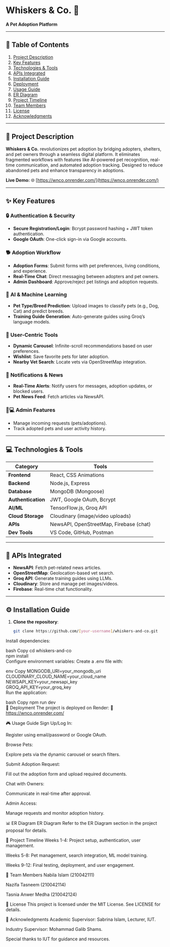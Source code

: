 # Whiskers & Co. 🐾  
**A Pet Adoption Platform**  

---

## 📖 Table of Contents  
1. [Project Description](#-project-description)  
2. [Key Features](#-key-features)  
3. [Technologies & Tools](#-technologies--tools)  
4. [APIs Integrated](#-apis-integrated)  
5. [Installation Guide](#-installation-guide)  
6. [Deployment](#-deployment)  
7. [Usage Guide](#-usage-guide)  
8. [ER Diagram](#-er-diagram)  
9. [Project Timeline](#-project-timeline)  
10. [Team Members](#-team-members)  
11. [License](#-license)  
12. [Acknowledgments](#-acknowledgments)  

---

## 🚀 Project Description  
**Whiskers & Co.** revolutionizes pet adoption by bridging adopters, shelters, and pet owners through a seamless digital platform. It eliminates fragmented workflows with features like AI-powered pet recognition, real-time communication, and automated adoption tracking. Designed to reduce abandoned pets and enhance transparency in adoptions.  

**Live Demo:** 🌐 [https://wnco.onrender.com/](https://wnco.onrender.com/)  

---

## ✨ Key Features  

### 🔒 **Authentication & Security**  
- **Secure Registration/Login**: Bcrypt password hashing + JWT token authentication.  
- **Google OAuth**: One-click sign-in via Google accounts.  

### 🐕 **Adoption Workflow**  
- **Adoption Forms**: Submit forms with pet preferences, living conditions, and experience.  
- **Real-Time Chat**: Direct messaging between adopters and pet owners.  
- **Admin Dashboard**: Approve/reject pet listings and adoption requests.  

### 🤖 **AI & Machine Learning**  
- **Pet Type/Breed Prediction**: Upload images to classify pets (e.g., Dog, Cat) and predict breeds.  
- **Training Guide Generation**: Auto-generate guides using Groq’s language models.  

### 🎯 **User-Centric Tools**  
- **Dynamic Carousel**: Infinite-scroll recommendations based on user preferences.  
- **Wishlist**: Save favorite pets for later adoption.  
- **Nearby Vet Search**: Locate vets via OpenStreetMap integration.  

### 📢 **Notifications & News**  
- **Real-Time Alerts**: Notify users for messages, adoption updates, or blocked users.  
- **Pet News Feed**: Fetch articles via NewsAPI.  

### 👩💻 **Admin Features**  
- Manage incoming requests (pets/adoptions).  
- Track adopted pets and user activity history.  

---

## 💻 Technologies & Tools  
| **Category**       | **Tools**                                                                 |  
|---------------------|--------------------------------------------------------------------------|  
| **Frontend**        | React, CSS Animations                                                   |  
| **Backend**         | Node.js, Express                                                        |  
| **Database**        | MongoDB (Mongoose)                                                      |  
| **Authentication**  | JWT, Google OAuth, Bcrypt                                               |  
| **AI/ML**           | TensorFlow.js, Groq API                                                 |  
| **Cloud Storage**   | Cloudinary (image/video uploads)                                        |  
| **APIs**            | NewsAPI, OpenStreetMap, Firebase (chat)                                 |  
| **Dev Tools**       | VS Code, GitHub, Postman                                                |  

---

## 🔌 APIs Integrated  
- **NewsAPI**: Fetch pet-related news articles.  
- **OpenStreetMap**: Geolocation-based vet search.  
- **Groq API**: Generate training guides using LLMs.  
- **Cloudinary**: Store and manage pet images/videos.  
- **Firebase**: Real-time chat functionality.  

---

## ⚙️ Installation Guide  
1. **Clone the repository**:  
   ```bash  
   git clone https://github.com/[your-username]/whiskers-and-co.git  
Install dependencies:

bash
Copy
cd whiskers-and-co  
npm install  
Configure environment variables:
Create a .env file with:

env
Copy
MONGODB_URI=your_mongodb_uri  
CLOUDINARY_CLOUD_NAME=your_cloud_name  
NEWSAPI_KEY=your_newsapi_key  
GROQ_API_KEY=your_groq_key  
Run the application:

bash
Copy
npm run dev  
🚀 Deployment
The project is deployed on Render:
🔗 https://wnco.onrender.com/

🎮 Usage Guide
Sign Up/Log In:

Register using email/password or Google OAuth.

Browse Pets:

Explore pets via the dynamic carousel or search filters.

Submit Adoption Request:

Fill out the adoption form and upload required documents.

Chat with Owners:

Communicate in real-time after approval.

Admin Access:

Manage requests and monitor adoption history.

📊 ER Diagram
ER Diagram
Refer to the ER Diagram section in the project proposal for details.

📅 Project Timeline
Weeks 1-4: Project setup, authentication, user management.

Weeks 5-8: Pet management, search integration, ML model training.

Weeks 9-12: Final testing, deployment, and user engagement.

👥 Team Members
Nabila Islam (210042111)

Nazifa Tasneem (210042114)

Tasnia Anwer Medha (210042124)

📜 License
This project is licensed under the MIT License. See LICENSE for details.

🙏 Acknowledgments
Academic Supervisor: Sabrina Islam, Lecturer, IUT.

Industry Supervisor: Mohammad Galib Shams.

Special thanks to IUT for guidance and resources.
